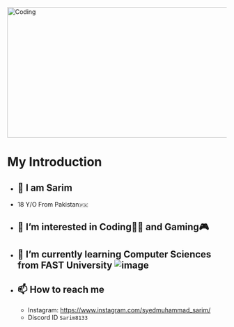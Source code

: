 <img align="center" alt="Coding" width="1000" height="300" src="https://media.tenor.com/4ryx66tWEhcAAAAd/pixel-study.gif">

# **My Introduction**
- ## 👋 I am **Sarim**
- 18 Y/O From Pakistan`🇵🇰`
- ## 👀 I’m interested in Coding👨‍💻 and Gaming🎮
- ## 🌱 I’m currently learning Computer Sciences from FAST University ![image](https://github.com/user-attachments/assets/5de29751-81dd-4933-b6fc-cfc093593fdf)
- ## 📫 How to reach me
   - Instagram: https://www.instagram.com/syedmuhammad_sarim/
   - Discord ID `Sarim8133`
